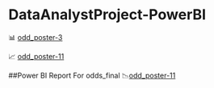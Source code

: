 # DataAnalystProject-PowerBI

📊 [odd_poster-3](./odd3_poster.pdf)

📈 [odd_poster-11](./odd11_poster.pdf)


##Power BI Report For odds_final
📉[odd_poster-11](./odds_final.pdf)
